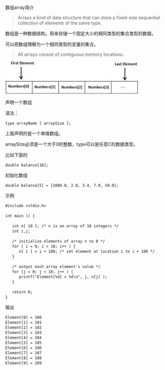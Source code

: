 数组array简介

> Arrays a kind of data structure that can store a fixed-size sequential collection of elements of the same type.

数组是一种数据结构，用来存储一个固定大小的相同类型的集合类型的数据。

可以把数组理解为一个相同类型的变量的集合。

> All arrays consist of contiguous memory locations.

![](/assets/arrays.jpg)

声明一个数组

语法：

```
type arrayName [ arraySize ];
```

上面声明的是一个单维数组。

arraySize必须是一个大于0的整数，type可以是任意C的数据类型。

比如下面的

```
double balance[10];
```

初始化数组

```
double balance[5] = {1000.0, 2.0, 3.4, 7.0, 50.0};
```

示例

```
#include <stdio.h>

int main () {

   int n[ 10 ]; /* n is an array of 10 integers */
   int i,j;

   /* initialize elements of array n to 0 */         
   for ( i = 0; i < 10; i++ ) {
      n[ i ] = i + 100; /* set element at location i to i + 100 */
   }

   /* output each array element's value */
   for (j = 0; j < 10; j++ ) {
      printf("Element[%d] = %d\n", j, n[j] );
   }

   return 0;
}
```

输出

```
Element[0] = 100
Element[1] = 101
Element[2] = 102
Element[3] = 103
Element[4] = 104
Element[5] = 105
Element[6] = 106
Element[7] = 107
Element[8] = 108
Element[9] = 109
```



